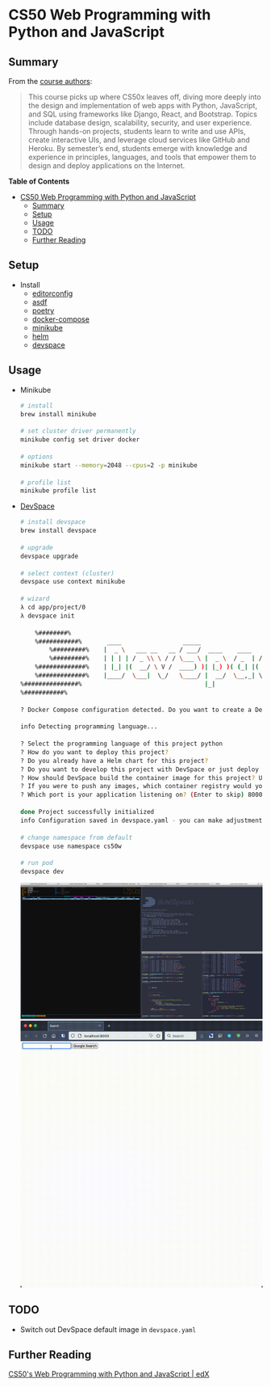 # CS50 Web Programming with Python and JavaScript


## Summary
From the [course authors](https://cs50.harvard.edu/web/2020/):
> This course picks up where CS50x leaves off, diving more deeply into the design and implementation of web apps with Python, JavaScript, and SQL using frameworks like Django, React, and Bootstrap. Topics include database design, scalability, security, and user experience. Through hands-on projects, students learn to write and use APIs, create interactive UIs, and leverage cloud services like GitHub and Heroku. By semester’s end, students emerge with knowledge and experience in principles, languages, and tools that empower them to design and deploy applications on the Internet.

**Table of Contents**
* [CS50 Web Programming with Python and JavaScript](#cs50-web-programming-with-python-and-javascript)
  * [Summary](#summary)
  * [Setup](#setup)
  * [Usage](#usage)
  * [TODO](#todo)
  * [Further Reading](#further-reading)

## Setup
* Install
    * [editorconfig](https://editorconfig.org/)
    * [asdf](https://asdf-vm.com/guide/getting-started.html#_2-download-asdf)
    * [poetry](https://python-poetry.org/docs/)
    * [docker-compose](https://docs.docker.com/compose/install/)
    * [minikube](#kubernetes-k8s)
    * [helm](https://helm.sh/docs/intro/install/)
    * [devspace](https://devspace.sh/docs/getting-started/introduction)

## Usage
* Minikube
    ```bash
    # install
    brew install minikube

    # set cluster driver permanently
    minikube config set driver docker

    # options
    minikube start --memory=2048 --cpus=2 -p minikube

    # profile list
    minikube profile list
    ```
* [DevSpace](https://loft.sh/blog/python-django-development-on-kubernetes-with-devspace/)
    ```bash
    # install devspace
    brew install devspace

    # upgrade
    devspace upgrade

    # select context (cluster)
    devspace use context minikube

    # wizard
    λ cd app/project/0
    λ devspace init

        %########%
        %###########%       ____                 _____
            %#########%    |  _ \   ___ __   __ / ___/  ____    ____   ____ ___
            %#########%    | | | | / _ \\ \ / / \___ \ |  _ \  / _  | / __// _ \
        %#############%    | |_| |(  __/ \ V /  ____) )| |_) )( (_| |( (__(  __/
        %#############%    |____/  \___|  \_/   \____/ |  __/  \__,_| \___\\___|
    %###############%                                  |_|
    %###########%

    ? Docker Compose configuration detected. Do you want to create a DevSpace configuration based on Docker Compose? Create a new devspace.yaml from scratch

    info Detecting programming language...

    ? Select the programming language of this project python
    ? How do you want to deploy this project?
    ? Do you already have a Helm chart for this project?
    ? Do you want to develop this project with DevSpace or just deploy it?  [Use arrows to move, type to filter] I want to develop this project and my current working dir contains the source code
    ? How should DevSpace build the container image for this project? Use this existing Dockerfile: ./Dockerfile
    ? If you were to push any images, which container registry would you want to push to? Skip Registry
    ? Which port is your application listening on? (Enter to skip) 8000

    done Project successfully initialized
    info Configuration saved in devspace.yaml - you can make adjustments as needed

    # change namespace from default
    devspace use namespace cs50w

    # run pod
    devspace dev
    ```
    ![devspace](img/devspace.png)
    ![ellie](img/simplehttp.gif)

## TODO
* Switch out DevSpace default image in `devspace.yaml`

## Further Reading
[CS50's Web Programming with Python and JavaScript | edX](https://www.edx.org/course/cs50s-web-programming-with-python-and-javascript)
